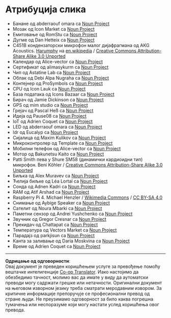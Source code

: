<!--
CO_OP_TRANSLATOR_METADATA:
{
  "original_hash": "4506d33bbda7acc0ab20980172687090",
  "translation_date": "2025-08-28T11:59:31+00:00",
  "source_file": "attributions.md",
  "language_code": "sr"
}
-->
# Атрибуција слика

* Банане од abderraouf omara са [Noun Project](https://thenounproject.com)
* Мозак од Icon Market са [Noun Project](https://thenounproject.com)
* Емитовање од RomStu са [Noun Project](https://thenounproject.com)
* Дугме од Dan Hetteix са [Noun Project](https://thenounproject.com)
* C451B кондензаторски микрофон малог дијафрагмана од AKG Acoustics. [Harumphy](https://en.wikipedia.org/wiki/User:Harumphy) на [en.wikipedia](https://en.wikipedia.org/) / [Creative Commons Attribution-Share Alike 3.0 Unported](https://creativecommons.org/licenses/by-sa/3.0/deed.en)
* Календар од Alice-vector са [Noun Project](https://thenounproject.com)
* Сертификат од alimasykurm са [Noun Project](https://thenounproject.com)
* Чип од Astatine Lab са [Noun Project](https://thenounproject.com)
* Облак од Debi Alpa Nugraha са [Noun Project](https://thenounproject.com)
* Контејнер од ProSymbols са [Noun Project](https://thenounproject.com)
* CPU од Icon Lauk са [Noun Project](https://thenounproject.com)
* База података од Icons Bazaar са [Noun Project](https://thenounproject.com)
* Бирач од Jamie Dickinson са [Noun Project](https://thenounproject.com)
* GPS од mim studio са [Noun Project](https://thenounproject.com)
* Грејач од Pascal Heß са [Noun Project](https://thenounproject.com)
* Идеја од Pause08 са [Noun Project](https://thenounproject.com)
* IoT од Adrien Coquet са [Noun Project](https://thenounproject.com)
* LED од abderraouf omara са [Noun Project](https://thenounproject.com)
* ldr од Eucalyp са [Noun Project](https://thenounproject.com)
* Сијалица од Maxim Kulikov са [Noun Project](https://thenounproject.com)
* Микроконтролер од Template са [Noun Project](https://thenounproject.com)
* Мобилни телефон од Alice-vector са [Noun Project](https://thenounproject.com)
* Мотор од Bakunetsu Kaito са [Noun Project](https://thenounproject.com)
* Patti Smith пева у Shure SM58 (динамички кардиоидни тип) микрофон. Beni Köhler / [Creative Commons Attribution-Share Alike 3.0 Unported](https://creativecommons.org/licenses/by-sa/3.0/deed.en)
* Биљка од Alex Muravev са [Noun Project](https://thenounproject.com)
* Ћелија биљке од Léa Lortal са [Noun Project](https://thenounproject.com)
* Сонда од Adnen Kadri са [Noun Project](https://thenounproject.com)
* RAM од Atif Arshad са [Noun Project](https://thenounproject.com)
* Raspberry Pi 4. Michael Henzler / [Wikimedia Commons](https://commons.wikimedia.org/wiki/Main_Page) / [CC BY-SA 4.0](https://creativecommons.org/licenses/by-sa/4.0/)
* Снимање од Aybige Speaker са [Noun Project](https://thenounproject.com)
* Сателит од Noura Mbarki са [Noun Project](https://thenounproject.com)
* Паметни сензор од Andrei Yushchenko са [Noun Project](https://thenounproject.com)
* Звучник од Gregor Cresnar са [Noun Project](https://thenounproject.com)
* Прекидач од Chattapat са [Noun Project](https://thenounproject.com)
* Температура од Vectors Market са [Noun Project](https://thenounproject.com)
* Парадајз од parkjisun са [Noun Project](https://thenounproject.com)
* Канта за заливање од Daria Moskvina са [Noun Project](https://thenounproject.com)
* Време од Adrien Coquet са [Noun Project](https://thenounproject.com)

---

**Одрицање од одговорности**:  
Овај документ је преведен коришћењем услуге за превођење помоћу вештачке интелигенције [Co-op Translator](https://github.com/Azure/co-op-translator). Иако настојимо да обезбедимо тачност, молимо вас да имате у виду да аутоматски преводи могу садржати грешке или нетачности. Оригинални документ на његовом изворном језику треба сматрати меродавним извором. За критичне информације препоручује се професионални превод од стране људи. Не преузимамо одговорност за било каква погрешна тумачења или неспоразуме који могу настати услед коришћења овог превода.